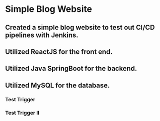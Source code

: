 # Simple Blog Website

## Created a simple blog website to test out CI/CD pipelines with Jenkins.
## Utilized ReactJS for the front end.
## Utilized Java SpringBoot for the backend.
## Utilized MySQL for the database.
### Test Trigger
### Test Trigger II
